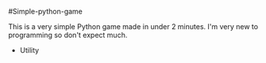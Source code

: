 #Simple-python-game

This is a very simple Python game made in under 2 minutes. I'm very new to programming so don't expect much.

- Utility
